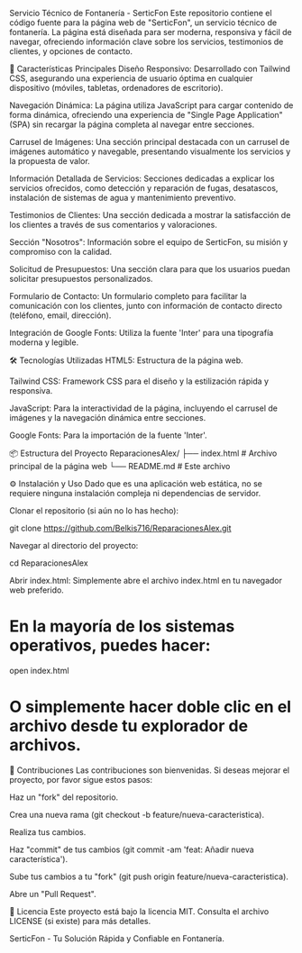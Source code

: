 Servicio Técnico de Fontanería - SerticFon
Este repositorio contiene el código fuente para la página web de "SerticFon", un servicio técnico de fontanería. La página está diseñada para ser moderna, responsiva y fácil de navegar, ofreciendo información clave sobre los servicios, testimonios de clientes, y opciones de contacto.

🚀 Características Principales
Diseño Responsivo: Desarrollado con Tailwind CSS, asegurando una experiencia de usuario óptima en cualquier dispositivo (móviles, tabletas, ordenadores de escritorio).

Navegación Dinámica: La página utiliza JavaScript para cargar contenido de forma dinámica, ofreciendo una experiencia de "Single Page Application" (SPA) sin recargar la página completa al navegar entre secciones.

Carrusel de Imágenes: Una sección principal destacada con un carrusel de imágenes automático y navegable, presentando visualmente los servicios y la propuesta de valor.

Información Detallada de Servicios: Secciones dedicadas a explicar los servicios ofrecidos, como detección y reparación de fugas, desatascos, instalación de sistemas de agua y mantenimiento preventivo.

Testimonios de Clientes: Una sección dedicada a mostrar la satisfacción de los clientes a través de sus comentarios y valoraciones.

Sección "Nosotros": Información sobre el equipo de SerticFon, su misión y compromiso con la calidad.

Solicitud de Presupuestos: Una sección clara para que los usuarios puedan solicitar presupuestos personalizados.

Formulario de Contacto: Un formulario completo para facilitar la comunicación con los clientes, junto con información de contacto directo (teléfono, email, dirección).

Integración de Google Fonts: Utiliza la fuente 'Inter' para una tipografía moderna y legible.

🛠️ Tecnologías Utilizadas
HTML5: Estructura de la página web.

Tailwind CSS: Framework CSS para el diseño y la estilización rápida y responsiva.

JavaScript: Para la interactividad de la página, incluyendo el carrusel de imágenes y la navegación dinámica entre secciones.

Google Fonts: Para la importación de la fuente 'Inter'.

📦 Estructura del Proyecto
ReparacionesAlex/
├── index.html        # Archivo principal de la página web
└── README.md         # Este archivo

⚙️ Instalación y Uso
Dado que es una aplicación web estática, no se requiere ninguna instalación compleja ni dependencias de servidor.

Clonar el repositorio (si aún no lo has hecho):

git clone https://github.com/Belkis716/ReparacionesAlex.git

Navegar al directorio del proyecto:

cd ReparacionesAlex

Abrir index.html: Simplemente abre el archivo index.html en tu navegador web preferido.

# En la mayoría de los sistemas operativos, puedes hacer:
open index.html
# O simplemente hacer doble clic en el archivo desde tu explorador de archivos.

🤝 Contribuciones
Las contribuciones son bienvenidas. Si deseas mejorar el proyecto, por favor sigue estos pasos:

Haz un "fork" del repositorio.

Crea una nueva rama (git checkout -b feature/nueva-caracteristica).

Realiza tus cambios.

Haz "commit" de tus cambios (git commit -am 'feat: Añadir nueva característica').

Sube tus cambios a tu "fork" (git push origin feature/nueva-caracteristica).

Abre un "Pull Request".

📄 Licencia
Este proyecto está bajo la licencia MIT. Consulta el archivo LICENSE (si existe) para más detalles.

SerticFon - Tu Solución Rápida y Confiable en Fontanería.
